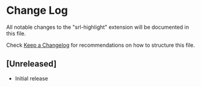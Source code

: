 # Change Log

All notable changes to the "srl-highlight" extension will be documented in this file.

Check [Keep a Changelog](http://keepachangelog.com/) for recommendations on how to structure this file.

## [Unreleased]

- Initial release